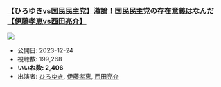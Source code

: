 ### [【ひろゆきvs国民民主党】激論！国民民主党の存在意義はなんだ【伊藤孝恵vs西田亮介】](https://www.youtube.com/watch?v=z6XPpsR_g2U)
[![](https://img.youtube.com/vi/z6XPpsR_g2U/sddefault.jpg)](https://www.youtube.com/watch?v=z6XPpsR_g2U)
-   公開日: 2023-12-24
-   視聴数: 199,268
-   **いいね数: 2,406**
-   出演者: [ひろゆき](/rehacq_fan/people/ひろゆき "wikilink"), [伊藤孝恵](/rehacq_fan/people/伊藤孝恵 "wikilink"), [西田亮介](/rehacq_fan/people/西田亮介 "wikilink")
